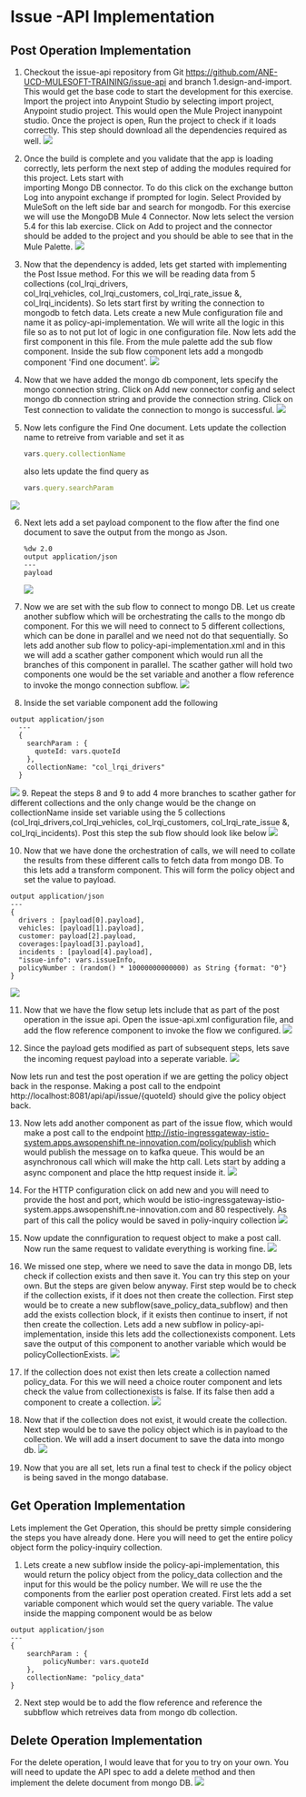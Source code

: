 # Issue -API Implementation
## Post Operation Implementation

1. Checkout the issue-api repository from Git <https://github.com/ANE-UCD-MULESOFT-TRAINING/issue-api> and branch 1.design-and-import. 
  This would get the base code to start the development for this exercise. 
  Import the project into Anypoint Studio by selecting import project, Anypoint studio project. This would open the Mule Project inanypoint studio. 
  Once the project is open, Run the project to check if it loads correctly. This step should download all the dependencies required as well. 
  ![](images/3.1.gif)
  
2. Once the build is complete and you validate that the app is loading correctly, lets perform the next step of adding the modules required for this project. Lets start with       
    importing Mongo DB connector. 
    To do this click on the exchange button 
    Log into anypoint exchange if prompted for login.
    Select Provided by MuleSoft on the left side bar and search for mongodb.
    For this exercise we will use the MongoDB Mule 4 Connector. Now lets select the version 5.4 for this lab exercise.
    Click on Add to project and the connector should be added to the project and you should be able to see that in the Mule Palette.
    ![](images/3.2.gif)
    
3. Now that the dependency is added, lets get started with implementing the Post Issue method. For this we will be reading data from 5 collections (col_lrqi_drivers,   
    col_lrqi_vehicles, col_lrqi_customers, col_lrqi_rate_issue &, col_lrqi_incidents).
    So lets start first by writing the connection to mongodb to fetch data.
    Lets create a new Mule configuration file and name it as policy-api-implementation. We will write all the logic in this file so as to not put lot of logic in one configuration file. Now lets add the first component in this file. From the mule palette add the sub flow component. Inside the sub flow component lets add a mongodb component 'Find one document'.
![](images/3.3.gif)

4. Now that we have added the mongo db component, lets specify the mongo connection string. Click on Add new connector config and select mongo db connection string and provide the connection string. Click on Test connection to validate the connection to mongo is successful.
![](images/3.4.gif)

5. Now lets configure the Find One document. Lets update the collection name to retreive from variable and set it as 
    ```ruby
    vars.query.collectionName
    ```
    also lets update the find query as 
    ```ruby
    vars.query.searchParam
    ```
![](images/3.5.png)

6.  Next lets add a set payload component to the flow after the find one document to save the output from the mongo as Json.
      ```
      %dw 2.0
    output application/json
    ---
    payload
      ```

    ![](images/3.6.png)
 7. Now we are set with the sub flow to connect to mongo DB. Let us create another subflow which will be orchestrating the calls to the mongo db component. For this we will need to connect to 5 different collections, which can be done in parallel and we need not do that sequentially. So lets add another sub flow to policy-api-implementation.xml and in this we will add a scather gather component which would run all the branches of this component in parallel.
  The scather gather will hold two components one would be the set variable and another a flow reference to invoke the mongo connection subflow.
![](images/3.7.gif)

8. Inside the set variable component add the following  
  ```
  output application/json
    ---
    {
      searchParam : {
        quoteId: vars.quoteId
      },
      collectionName: "col_lrqi_drivers"
    }
  ```

![](images/3.8.png)
 9. Repeat the steps 8 and 9 to add 4 more branches to scather gather for different collections and the only change would be the change on collectionName inside set variable using the 5 collections (col_lrqi_drivers,col_lrqi_vehicles, col_lrqi_customers, col_lrqi_rate_issue &, col_lrqi_incidents). Post this step the sub flow should look like below
 ![](images/3.9.png)
 
 10. Now that we have done the orchestration of calls, we will need to collate the results from these different calls to fetch data from mongo DB. To this lets add a transform component. This will form the policy object and set the value to payload.
  ```
  output application/json
---
{
	drivers : [payload[0].payload],
	vehicles: [payload[1].payload],
	customer: payload[2].payload,
	coverages:[payload[3].payload],
	incidents : [payload[4].payload],
	"issue-info": vars.issueInfo,
	policyNumber : (random() * 10000000000000) as String {format: "0"}
}
  ```
  ![](images/3.10.gif)
  
  11. Now that we have the flow setup lets include that as part of the post operation in the issue api. Open the issue-api.xml configuration file, and add the flow reference component to invoke the flow we configured.
  ![](images/3.11.gif)
 
   12. Since the payload gets modified as part of subsequent steps, lets save the incoming request payload into a seperate variable.
  ![](images/3.12.png)
  
 Now lets run and test the post operation if we are getting the policy object back in the response. Making a post call to the endpoint http://localhost:8081/api/api/issue/{quoteId} should give the policy object back.
  
  13. Now lets add another component as part of the issue flow, which would make a post call to the endpoint <http://istio-ingressgateway-istio-system.apps.awsopenshift.ne-innovation.com/policy/publish> which would publish the message on to kafka queue. This would be an asynchronous call which will make the http call.
Lets start by adding a async component and place the http request inside it.
 ![](images/3.13.gif)
 
 14. For the HTTP configuration click on add new and you will need to provide the host and port, which would be istio-ingressgateway-istio-system.apps.awsopenshift.ne-innovation.com and 80 respectively. As part of this call the policy would be saved in poliy-inquiry collection
  ![](images/3.14.PNG)
 
 15. Now update the connfiguration to request object to make a post call. Now run the same request to validate everything is working fine.
   ![](images/3.15.PNG)
   
 16. We missed one step, where we need to save the data in mongo DB, lets check if collection exists and then save it. You can try this step on your own. But the steps are given below anyway. First step would be to check if the collection exists, if it does not then create the collection.
	First step would be to create a new subflow(save_policy_data_subflow) and then add the exists collection block, if it exists then continue to insert, if not then create the collection.
	Lets add a new subflow in policy-api-implementation, inside this lets add the collectionexists component. Lets save the output of this component to another variable which would be policyCollectionExists.
	 ![](images/3.16.gif)
17. If the collection does not exist then lets create a collection named policy_data. For this we will need a choice router component and lets check the value from collectionexists is false. If its false then add a component to create a collection.
   ![](images/3.16.gif)

18. Now that if the collection does not exist, it would create the collection. Next step would be to save the policy object which is in payload to the collection. We will add a insert document to save the data into mongo db.
 ![](images/3.17.gif)
 
19. Now that you are all set, lets run a final test to check if the policy object is being saved in the mongo database.

 ## Get Operation Implementation
 Lets implement the Get Operation, this should be pretty simple considering the steps you have already done. Here you will need to get the entire policy object form the policy-inquiry collection.
 
 1. Lets create a new subflow inside the policy-api-implementation, this would return the policy object from the policy_data collection and the input for this would be the policy number. We will re use the the components from the earlier post operation created.
First lets add a set variable component which would set the query variable. The value inside the mapping component would be as below

```
output application/json
---
{
	searchParam : {
		policyNumber: vars.quoteId
	},
	collectionName: "policy_data"
}
```

2. Next step would be to add the flow reference and reference the subbflow which retreives data from mongo db collection.
 
  ## Delete Operation Implementation
 For the delete operation, I would leave that for you to try on your own. You will need to update the API spec to add a delete method and then implement the delete document from mongo DB.
 ![](images/3.19.png)
